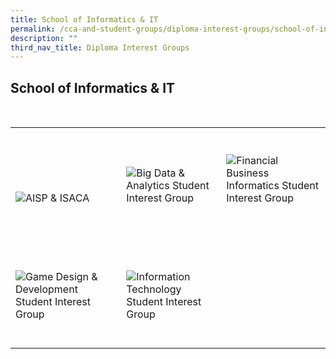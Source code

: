 ```yaml
---
title: School of Informatics & IT
permalink: /cca-and-student-groups/diploma-interest-groups/school-of-informatics-and-it
description: ""
third_nav_title: Diploma Interest Groups
---
```

## School of Informatics & IT

<div>
    <table>
        <tr>
            <td style="max-width:33%; vertical-align:bottom; border:none"><br>
                <a href="https://www.instagram.com/tpcdfsig/" style="text-decoration: none">
                    <image src="/images/IIT/AISP & ISACA_button-01.png" style="display:block;margin-left:auto;margin-right:auto;" alt="AISP & ISACA">
                    </image>
                </a>
            </td>
            <td style="max-width:33%; vertical-align:bottom; border:none"><br>
                <a href="https://www.instagram.com/tp.bda/" style="text-decoration: none">
                    <image src="/images/IIT/BDA_button-01.png" style="display:block;margin-left:auto;margin-right:auto;" alt="Big Data & Analytics Student Interest Group">
                    </image>
                </a>
            </td>
            <td style="max-width:33%; vertical-align:bottom; border:none"><br>
                <a href="https://www.instagram.com/thefbisig/" style="text-decoration: none">
                    <image src="/images/IIT/FBI_button-01.png" style="display:block;margin-left:auto;margin-right:auto;" alt="Financial Business Informatics Student Interest Group">
                    </image>
                </a>
            </td>
        </tr>
        <tr>
            <td style="max-width:33%; vertical-align:bottom; border:none"><br>
                <a href="https://www.instagram.com/gddtp/" style="text-decoration: none">
                    <image src="/images/IIT/GDD_button-01.png" style="display:block;margin-left:auto;margin-right:auto;" alt="Game Design & Development Student Interest Group">
                    </image>
                </a>
            </td>
            <td style="max-width:33%; vertical-align:bottom; border:none"><br>
                <a href="https://www.instagram.com/tp.itsig/" style="text-decoration: none">
                    <image src="/images/IIT/IT_button-01.png" style="display:block;margin-left:auto;margin-right:auto;" alt="Information Technology Student Interest Group">
                    </image>
                </a>
            </td>
        </tr>
    </table>
</div>